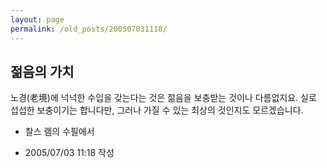 ```yaml
---
layout: page
permalink: /old_posts/200507031118/
---
```


## 젊음의 가치


노경(老境)에 넉넉한 수입을 갖는다는 것은 젊음을 보충받는 것이나 다름없지요. 실로 섭섭한 보충이기는 합니다만, 그러나 가질 수 있는 최상의 것인지도 모르겠습니다.

 - 찰스 램의 수필에서





- 2005/07/03 11:18 작성